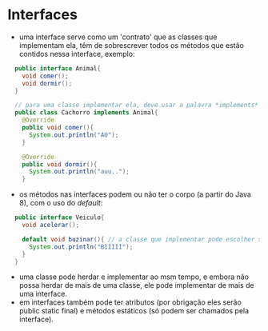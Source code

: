 # Interfaces
- uma interface serve como um 'contrato' que as classes que implementam ela, têm de sobrescrever todos os métodos que estão contidos nessa interface, exemplo:
```java
  public interface Animal{
    void comer();
    void dormir();
  }

  // para uma classe implementar ela, deve usar a palavra *implements*
  public class Cachorro implements Animal{
    @Override
    public void comer(){
      System.out.println("AU");
    }

    @Override
    public void dormir(){
      System.out.println("auu..");
    }
```
- os métodos nas interfaces podem ou não ter o corpo (a partir do Java 8), com o uso do *default*:
```java
  public interface Veiculo{
    void acelerar();

    default void buzinar(){ // a classe que implementar pode escolher se sobrescreve ou não esse método
      System.out.println("BIIIII");
    }
  }
```
- uma classe pode herdar e implementar ao msm tempo, e embora não possa herdar de mais de uma classe, ele pode implementar de mais de uma interface.
- em interfaces também pode ter atributos (por obrigação eles serão public static final) e métodos estáticos (só podem ser chamados pela interface).
